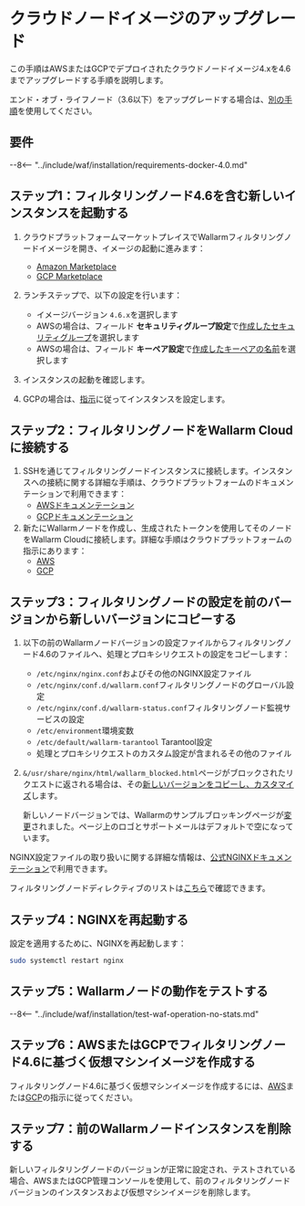 [wallarm-status-instr]:             ../admin-en/configure-statistics-service.md
[memory-instr]:                     ../admin-en/configuration-guides/allocate-memory-for-waf-node.md
[waf-directives-instr]:             ../admin-en/configure-parameters-en.md
[ptrav-attack-docs]:                ../attacks-vulns-list.md#path-traversal
[attacks-in-ui-image]:              ../images/admin-guides/test-attacks-quickstart.png
[nginx-process-time-limit-docs]:    ../admin-en/configure-parameters-en.md#wallarm_process_time_limit
[nginx-process-time-limit-block-docs]:  ../admin-en/configure-parameters-en.md#wallarm_process_time_limit_block
[overlimit-res-rule-docs]:           ../user-guides/rules/configure-overlimit-res-detection.md
[graylist-docs]:                     ../user-guides/ip-lists/graylist.md
[waf-mode-instr]:                   ../admin-en/configure-wallarm-mode.md

# クラウドノードイメージのアップグレード

この手順はAWSまたはGCPでデプロイされたクラウドノードイメージ4.xを4.6までアップグレードする手順を説明します。

エンド・オブ・ライフノード（3.6以下）をアップグレードする場合は、[別の手順](older-versions/cloud-image.md)を使用してください。

## 要件

--8<-- "../include/waf/installation/requirements-docker-4.0.md"

## ステップ1：フィルタリングノード4.6を含む新しいインスタンスを起動する

1. クラウドプラットフォームマーケットプレイスでWallarmフィルタリングノードイメージを開き、イメージの起動に進みます：
    * [Amazon Marketplace](https://aws.amazon.com/marketplace/pp/B073VRFXSD)
    * [GCP Marketplace](https://console.cloud.google.com/marketplace/details/wallarm-node-195710/wallarm-node)
2. ランチステップで、以下の設定を行います：

    * イメージバージョン `4.6.x`を選択します
    * AWSの場合は、フィールド **セキュリティグループ設定**で[作成したセキュリティグループ](../installation/cloud-platforms/aws/ami.md#2-create-a-security-group)を選択します
    * AWSの場合は、フィールド **キーペア設定**で[作成したキーペアの名前](../installation/cloud-platforms/aws/ami.md#1-create-a-pair-of-ssh-keys)を選択します
3. インスタンスの起動を確認します。
4. GCPの場合は、[指示](../installation/cloud-platforms/gcp/machine-image.md#2-configure-the-filtering-node-instance)に従ってインスタンスを設定します。

## ステップ2：フィルタリングノードをWallarm Cloudに接続する

1. SSHを通じてフィルタリングノードインスタンスに接続します。インスタンスへの接続に関する詳細な手順は、クラウドプラットフォームのドキュメンテーションで利用できます：
    * [AWSドキュメンテーション](https://docs.aws.amazon.com/AWSEC2/latest/UserGuide/AccessingInstances.html)
    * [GCPドキュメンテーション](https://cloud.google.com/compute/docs/instances/connecting-to-instance)
2. 新たにWallarmノードを作成し、生成されたトークンを使用してそのノードをWallarm Cloudに接続します。詳細な手順はクラウドプラットフォームの指示にあります：
    * [AWS](../installation/cloud-platforms/aws/ami.md#5-connect-the-filtering-node-to-the-wallarm-cloud)
    * [GCP](../installation/cloud-platforms/gcp/machine-image.md#4-connect-the-filtering-node-to-the-wallarm-cloud)

## ステップ3：フィルタリングノードの設定を前のバージョンから新しいバージョンにコピーする

1. 以下の前のWallarmノードバージョンの設定ファイルからフィルタリングノード4.6のファイルへ、処理とプロキシリクエストの設定をコピーします：

     * `/etc/nginx/nginx.conf`およびその他のNGINX設定ファイル
     * `/etc/nginx/conf.d/wallarm.conf`フィルタリングノードのグローバル設定
     * `/etc/nginx/conf.d/wallarm-status.conf`フィルタリングノード監視サービスの設定
     * `/etc/environment`環境変数
     * `/etc/default/wallarm-tarantool` Tarantool設定
     * 処理とプロキシリクエストのカスタム設定が含まれるその他のファイル
1. `&/usr/share/nginx/html/wallarm_blocked.html`ページがブロックされたリクエストに返される場合は、その[新しいバージョンをコピーし、カスタマイズ](../admin-en/configuration-guides/configure-block-page-and-code.md#customizing-sample-blocking-page)します。

    新しいノードバージョンでは、Wallarmのサンプルブロッキングページが[変更](what-is-new.md#new-blocking-page)されました。ページ上のロゴとサポートメールはデフォルトで空になっています。

NGINX設定ファイルの取り扱いに関する詳細な情報は、[公式NGINXドキュメンテーション](https://nginx.org/docs/beginners_guide.html)で利用できます。

フィルタリングノードディレクティブのリストは[こちら](../admin-en/configure-parameters-en.md)で確認できます。

## ステップ4：NGINXを再起動する

設定を適用するために、NGINXを再起動します：

```bash
sudo systemctl restart nginx
```

## ステップ5：Wallarmノードの動作をテストする

--8<-- "../include/waf/installation/test-waf-operation-no-stats.md"

## ステップ6：AWSまたはGCPでフィルタリングノード4.6に基づく仮想マシンイメージを作成する

フィルタリングノード4.6に基づく仮想マシンイメージを作成するには、[AWS](../admin-en/installation-guides/amazon-cloud/create-image.md)または[GCP](../admin-en/installation-guides/google-cloud/create-image.md)の指示に従ってください。

## ステップ7：前のWallarmノードインスタンスを削除する

新しいフィルタリングノードのバージョンが正常に設定され、テストされている場合、AWSまたはGCP管理コンソールを使用して、前のフィルタリングノードバージョンのインスタンスおよび仮想マシンイメージを削除します。
